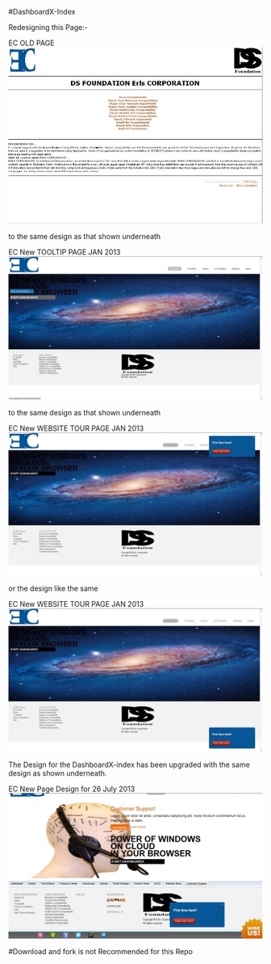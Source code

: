 #DashboardX-Index

Redesigning this Page:-

EC OLD PAGE
![EC OLD PAGE](https://github.com/dineshkummarc/dashboardX-index/raw/master/screenshots/old-page.jpg)

to the same design as that shown underneath

EC New TOOLTIP PAGE JAN 2013
![EC New PAGE JAN 2013](https://github.com/dineshkummarc/dashboardX-index/raw/master/screenshots/tooltip.jpg)

to the same design as that shown underneath

EC New WEBSITE TOUR PAGE JAN 2013
![EC New PAGE JAN 2013](https://github.com/dineshkummarc/dashboardX-index/raw/master/screenshots/website-tour.jpg)

or the design like the same

EC New WEBSITE TOUR PAGE JAN 2013
![EC New PAGE JAN 2013](https://github.com/dineshkummarc/dashboardX-index/raw/master/screenshots/website-tour1.jpg)

The Design for the DashboardX-index has been upgraded with the same design as shown underneath.

EC New Page Design for 26 July 2013
![EC New PAGE JAN 2013](https://github.com/dineshkummarc/dashboardX-index/raw/master/screenshots/ec-new-26-july-2013.jpg)

#Download and fork is not Recommended for this Repo
